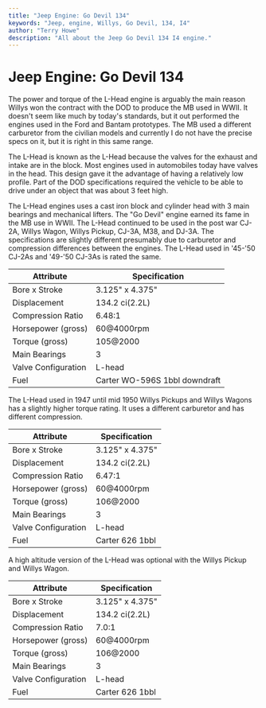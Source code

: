 ```yaml
---
title: "Jeep Engine: Go Devil 134"
keywords: "Jeep, engine, Willys, Go Devil, 134, I4"
author: "Terry Howe"
description: "All about the Jeep Go Devil 134 I4 engine."
---
```

# Jeep Engine: Go Devil 134

The power and torque of the L-Head engine is arguably the main reason Willys won the contract with the DOD to produce the MB used in WWII. It doesn't seem like much by today's standards, but it out performed the engines used in the Ford and Bantam prototypes. The MB used a different carburetor from the civilian models and currently I do not have the precise specs on it, but it is right in this same range.

The L-Head is known as the L-Head because the valves for the exhaust and intake are in the block. Most engines used in automobiles today have valves in the head. This design gave it the advantage of having a relatively low profile. Part of the DOD specifications required the vehicle to be able to drive under an object that was about 3 feet high.

The L-Head engines uses a cast iron block and cylinder head with 3 main bearings and mechanical lifters. The "Go Devil" engine earned its fame in the MB use in WWII. The L-Head continued to be used in the post war CJ-2A, Willys Wagon, Willys Pickup, CJ-3A, M38, and DJ-3A. The specifications are slightly different presumably due to carburetor and compression differences between the engines. The L-Head used in '45-'50 CJ-2As and '49-'50 CJ-3As is rated the same.

| Attribute           | Specification                 |
|---------------------|-------------------------------|
| Bore x Stroke       | 3.125" x 4.375"               |
| Displacement        | 134.2 ci(2.2L)                |
| Compression Ratio   | 6.48:1                        |
| Horsepower (gross)  | 60@4000rpm                    |
| Torque (gross)      | 105@2000                      |
| Main Bearings       | 3                             |
| Valve Configuration | L-head                        |
| Fuel                | Carter WO-596S 1bbl downdraft |

The L-Head used in 1947 until mid 1950 Willys Pickups and Willys Wagons has a slightly higher torque rating. It uses a different carburetor and has different compression.

| Attribute           | Specification   |
|---------------------|-----------------|
| Bore x Stroke       | 3.125" x 4.375" |
| Displacement        | 134.2 ci(2.2L)  |
| Compression Ratio   | 6.47:1          |
| Horsepower (gross)  | 60@4000rpm      |
| Torque (gross)      | 106@2000        |
| Main Bearings       | 3               |
| Valve Configuration | L-head          |
| Fuel                | Carter 626 1bbl |

A high altitude version of the L-Head was optional with the Willys Pickup and Willys Wagon. 

| Attribute           | Specification   |
|---------------------|-----------------|
| Bore x Stroke       | 3.125" x 4.375" |
| Displacement        | 134.2 ci(2.2L)  |
| Compression Ratio   | 7.0:1           |
| Horsepower (gross)  | 60@4000rpm      |
| Torque (gross)      | 106@2000        |
| Main Bearings       | 3               |
| Valve Configuration | L-head          |
| Fuel                | Carter 626 1bbl |
